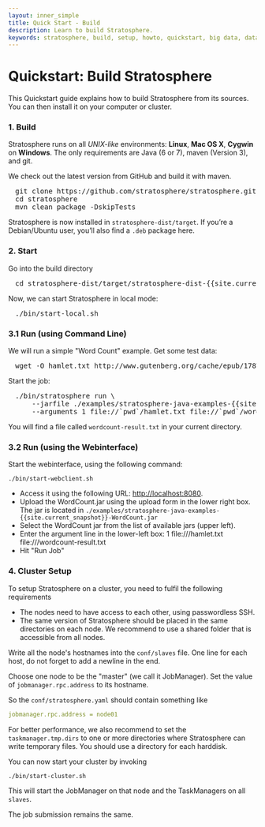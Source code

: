 ```yaml
--- 
layout: inner_simple
title: Quick Start - Build
description: Learn to build Stratosphere.
keywords: stratosphere, build, setup, howto, quickstart, big data, data analytics
---
```


# Quickstart: Build Stratosphere

This Quickstart guide explains how to build Stratosphere from its sources. You can then install it on your computer or cluster.


<h3><a id="build"></a>1. Build</h3>

Stratosphere runs on all *UNIX-like* environments: **Linux**, **Mac OS X**, **Cygwin** on **Windows**. The only requirements are Java (6 or 7), maven (Version 3), and git.

We check out the latest version from GitHub and build it with maven.

<pre class="prettyprint" style="padding-left:1em">
git clone https://github.com/stratosphere/stratosphere.git
cd stratosphere
mvn clean package -DskipTests
</pre>

Stratosphere is now installed in `stratosphere-dist/target`.
If you’re a Debian/Ubuntu user, you’ll also find a `.deb` package here.

<h3><a id="start"></a>2. Start</h3>

Go into the build directory

<pre class="prettyprint" style="padding-left:1em">
cd stratosphere-dist/target/stratosphere-dist-{{site.current_snapshot}}-bin/stratosphere-{{site.current_snapshot}}/
</pre>

Now, we can start Stratosphere in local mode:

<pre class="prettyprint" style="padding-left:1em">
./bin/start-local.sh
</pre>

<h3><a id="run"></a>3.1 Run (using Command Line)</h3>

We will run a simple "Word Count" example. Get some test data:

<pre class="prettyprint" style="padding-left:1em">
wget -O hamlet.txt http://www.gutenberg.org/cache/epub/1787/pg1787.txt
</pre>

Start the job:

<pre class="prettyprint" style="padding-left:1em">
./bin/stratosphere run \
    --jarfile ./examples/stratosphere-java-examples-{{site.current_snapshot}}-WordCount.jar \
    --arguments 1 file://`pwd`/hamlet.txt file://`pwd`/wordcount-result.txt
</pre>

You will find a file called `wordcount-result.txt` in your current directory.


<h3><a id="run-web"></a>3.2 Run (using the Webinterface)</h3>

Start the webinterface, using the following command:

```
./bin/start-webclient.sh
```

* Access it using the following URL: [http://localhost:8080](http://localhost:8080).
* Upload the WordCount.jar using the upload form in the lower right box. The jar is located in `./examples/stratosphere-java-examples-{{site.current_snapshot}}-WordCount.jar`
* Select the WordCount jar from the list of available jars (upper left).
* Enter the argument line in the lower-left box: 1 file://<path to>/hamlet.txt file://<wherever you want the>/wordcount-result.txt
* Hit "Run Job"


<h3><a id="cluster-setup"></a>4. Cluster Setup</h3>

To setup Stratosphere on a cluster, you need to fulfil the following requirements

* The nodes need to have access to each other, using passwordless SSH.
* The same version of Stratosphere should be placed in the same directories on each node.
We recommend to use a shared folder that is accessible from all nodes.

Write all the node's hostnames into the `conf/slaves` file. One line for each host, do not forget to add a newline in the end.

Choose one node to be the "master" (we call it JobManager). Set the value of `jobmanager.rpc.address` to its hostname.

So the `conf/stratosphere.yaml` should contain something like

```yaml
jobmanager.rpc.address = node01
```

For better performance, we also recommend to set the `taskmanager.tmp.dirs` to one or more directories where Stratosphere can write temporary files. You should use a directory for each harddisk.

You can now start your cluster by invoking

```
./bin/start-cluster.sh
```

This will start the JobManager on that node and the TaskManagers on all `slaves`.

The job submission remains the same.


